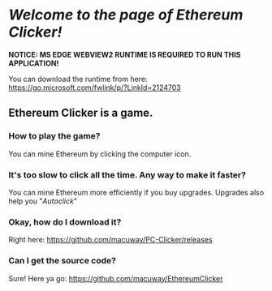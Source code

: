 # _**Welcome to the page of Ethereum Clicker!**_ 

**NOTICE: MS EDGE WEBVIEW2 RUNTIME IS REQUIRED TO RUN THIS APPLICATION!**

You can download the runtime from here: 
https://go.microsoft.com/fwlink/p/?LinkId=2124703



## Ethereum Clicker is a game.

### How to play the game?
You can mine Ethereum by clicking the computer icon. 

### It's too slow to click all the time. Any way to make it faster?
You can mine Ethereum more efficiently if you buy upgrades.
Upgrades also help you "_Autoclick_"

### Okay, how do I download it?
Right here: https://github.com/macuway/PC-Clicker/releases

### Can I get the source code?
Sure! Here ya go: https://github.com/macuway/EthereumClicker
